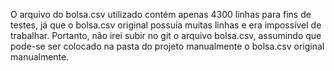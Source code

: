 O arquivo do bolsa.csv utilizado contém apenas 4300 linhas para fins de testes, já que o bolsa.csv original possuía muitas linhas e era impossível de trabalhar.
Portanto, não irei subir no git o arquivo bolsa.csv, assumindo que pode-se ser colocado na pasta do projeto manualmente o bolsa.csv original manualmente.